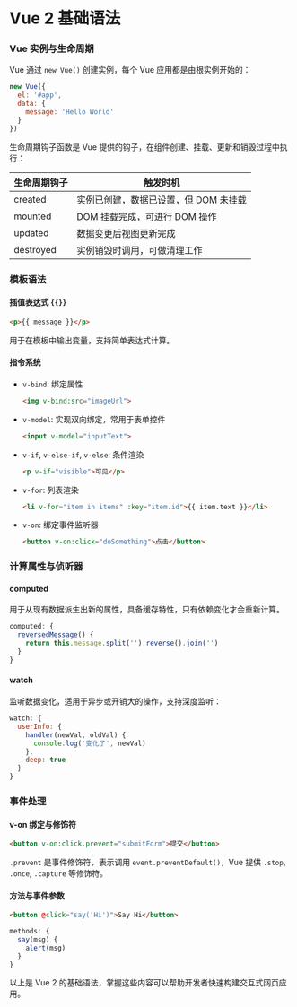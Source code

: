 # Vue 2 基础语法

### Vue 实例与生命周期

Vue 通过 `new Vue()` 创建实例，每个 Vue 应用都是由根实例开始的：

```js
new Vue({
  el: '#app',
  data: {
    message: 'Hello World'
  }
})
```

生命周期钩子函数是 Vue 提供的钩子，在组件创建、挂载、更新和销毁过程中执行：

| 生命周期钩子 | 触发时机 |
|--------------|----------|
| created      | 实例已创建，数据已设置，但 DOM 未挂载 |
| mounted      | DOM 挂载完成，可进行 DOM 操作 |
| updated      | 数据变更后视图更新完成 |
| destroyed    | 实例销毁时调用，可做清理工作 |

### 模板语法

#### 插值表达式 `{{}}`

```html
<p>{{ message }}</p>
```

用于在模板中输出变量，支持简单表达式计算。

#### 指令系统

- `v-bind`: 绑定属性

  ```html
  <img v-bind:src="imageUrl">
  ```

- `v-model`: 实现双向绑定，常用于表单控件

  ```html
  <input v-model="inputText">
  ```

- `v-if`, `v-else-if`, `v-else`: 条件渲染

  ```html
  <p v-if="visible">可见</p>
  ```

- `v-for`: 列表渲染

  ```html
  <li v-for="item in items" :key="item.id">{{ item.text }}</li>
  ```

- `v-on`: 绑定事件监听器

  ```html
  <button v-on:click="doSomething">点击</button>
  ```

### 计算属性与侦听器

#### computed

用于从现有数据派生出新的属性，具备缓存特性，只有依赖变化才会重新计算。

```js
computed: {
  reversedMessage() {
    return this.message.split('').reverse().join('')
  }
}
```

#### watch

监听数据变化，适用于异步或开销大的操作，支持深度监听：

```js
watch: {
  userInfo: {
    handler(newVal, oldVal) {
      console.log('变化了', newVal)
    },
    deep: true
  }
}
```

### 事件处理

#### v-on 绑定与修饰符

```html
<button v-on:click.prevent="submitForm">提交</button>
```

`.prevent` 是事件修饰符，表示调用 `event.preventDefault()`，Vue 提供 `.stop`, `.once`, `.capture` 等修饰符。

#### 方法与事件参数

```html
<button @click="say('Hi')">Say Hi</button>
```

```js
methods: {
  say(msg) {
    alert(msg)
  }
}
```

以上是 Vue 2 的基础语法，掌握这些内容可以帮助开发者快速构建交互式网页应用。
